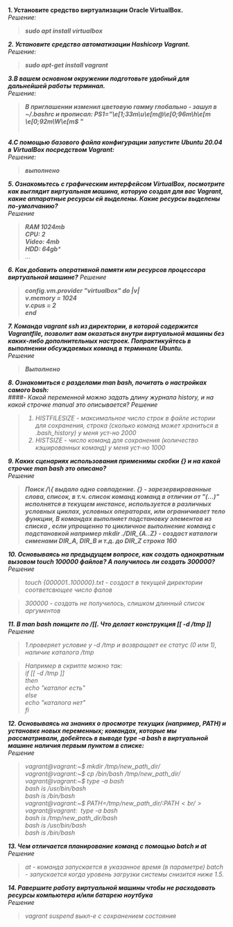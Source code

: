 **1. Установите средство виртуализации Oracle VirtualBox.**<br />
<em>Решение:<em><br />
>***sudo apt install virtualbox***<br />
> 
**2. Установите средство автоматизации Hashicorp Vagrant.**<br />
<em>Решение:<em><br />
>***sudo apt-get install vagrant***<br />

**3.В вашем основном окружении подготовьте удобный для дальнейшей работы терминал.**<br />
<em>Решение:<em><br />
>***В приглашении изменил цветовую гамму глобально - зашул в ~/.bashrc и прописал:
PS1="\e[1;33m\u\e[m@\e[0;96m\h\e[m \e[0;92m\W\e[m$ "***<br /><br />

**4.С помощью базового файла конфигурации запустите Ubuntu 20.04 в VirtualBox посредством Vagrant:**<br />
<em>Решение:<em><br />
>***выполнено***<br />

**5. Ознакомьтесь с графическим интерфейсом VirtualBox, посмотрите как выглядит виртуальная машина, которую создал для 
вас Vagrant, какие аппаратные ресурсы ей выделены. Какие ресурсы выделены по-умолчанию?**<br />
<em>Решение<em><br />
>***RAM 1024mb*<br />
CPU: 2<br />
Video: 4mb<br />
HDD: 64gb***<br />
...<br />

**6. Как добавить оперативной памяти или ресурсов процессора виртуальной машине?**
<em>Решение<em><br />
>***config.vm.provider "virtualbox" do |v|<br />
  v.memory = 1024<br />
  v.cpus = 2<br />
end***<br />
> 
**7. Команда vagrant ssh из директории, в которой содержится Vagrantfile, позволит вам оказаться внутри виртуальной машины 
без каких-либо дополнительных настроек. Попрактикуйтесь в выполнении обсуждаемых команд в терминале Ubuntu.**<br />
<em>Решение<em><br />
>***Выполнено***<br />

**8. Ознакомиться с разделами man bash, почитать о настройках самого bash:**<br />
####- Какой переменной можно задать длину журнала history, и на какой строчке manual это описывается?
<em>Решение<em><br />
>1. HISTFILESIZE - максимальное число строк в файле истории для сохранения, 
строка (сколько команд может храниться в .bash_history)
>у меня уст-но 2000
>2. HISTSIZE - число команд для сохранения (количество кэшированных команд)
у меня уст-но 1000<br />

**9. Каких сценариях использования применимы скобки {} и на какой строчке man bash это описано?**<br />
<em>Решение<em><br />
>***Поиск /\\{  выдало одно совпадение. {} - зарезервированные слова, список, в т.ч. список команд команд в отличии 
> от "(...)" исполнятся в текущем инстансе, используется в различных условных циклах, условных операторах, или ограничивает тело функции, 
В командах выполняет подстановку элементов из списка , если упрощенно то  цикличное выполнение команд с подстановкой 
например mkdir ./DIR_{A..Z} - создаст каталоги сименами DIR_A, DIR_B и т.д. до DIR_Z
строка 160***<br />

**10. Основываясь на предыдущем вопросе, как создать однократным вызовом touch 100000 файлов? А получилось ли создать 300000?**<br />
<em>Решение<em><br />
>touch {000001..100000}.txt - создаст в текущей директории соответсвющее число фалов

>300000 - создать не получилось, слишком длинный список аргументов<br />

**11. В man bash поищите по /\[\[. Что делает конструкция [[ -d /tmp ]]**<br />
<em>Решение<em><br />
>1.проверяет условие у -d /tmp и возвращает ее статус (0 или 1), наличие каталога /tmp

>Например в скрипте можно так:<br />
>if [[ -d /tmp ]]<br />
>then<br />
    echo "каталог есть"<br />
else<br />
    echo "каталога нет"<br />
fi<br />

**12. Основываясь на знаниях о просмотре текущих (например, PATH) и установке новых переменных; командах, которые 
мы рассматривали, добейтесь в выводе type -a bash в виртуальной машине наличия первым пунктом в списке:**<br />
<em>Решение<em><br />
>vagrant@vagrant:~$ mkdir /tmp/new_path_dir/<br />
vagrant@vagrant:~$ cp /bin/bash /tmp/new_path_dir/<br />
vagrant@vagrant:~$ type -a bash<br />
bash is /usr/bin/bash<br />
bash is /bin/bash<br />
vagrant@vagrant:~$ PATH=/tmp/new_path_dir/:$PATH<br />
vagrant@vagrant:~$ type -a bash<br />
bash is /tmp/new_path_dir/bash<br />
bash is /usr/bin/bash<br />
bash is /bin/bash<br />

**13. Чем отличается планирование команд с помощью batch и at**<br />
<em>Решение<em><br />
>at - команда запускается в указанное время (в параметре)
batch - запускается когда уровень загрузки системы снизится ниже 1.5.<br />

**14. Pавершите работу виртуальной машины чтобы не расходовать ресурсы компьютера и/или батарею ноутбука**<br />
<em>Решение<em><br />
>vagrant suspend  выкл-е с сохранением состояния<br />